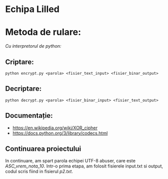 # Echipa Lilled
# Metoda de rulare:
*Cu interpretorul de python:*
## Criptare:
```
python encrypt.py <parola> <fisier_text_input> <fisier_binar_output>
```
## Decriptare:
```
python decrypt.py <parola> <fisier_binar_input> <fisier_text_output>
```
## Documentație:
- https://en.wikipedia.org/wiki/XOR_cipher 
- https://docs.python.org/3/library/codecs.html

## Continuarea proiectului

In continuare, am spart parola echipei UTF-8 abuser, care este *ASC_vrem_nota_10*.
Intr-o prima etapa, am folosit fisierele input.txt si output, codul scris fiind in fisierul *p2.txt*.
